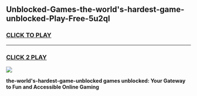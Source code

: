 
## Unblocked-Games-the-world's-hardest-game-unblocked-Play-Free-5u2ql
<h3>
<a href="https://premium76.site?title=the-world's-hardest-game-unblocked&ref=23A">CLICK TO PLAY</a></h3>
<hr>

<h3>
<a href="https://premium76.site?title=the-world's-hardest-game-unblocked&ref=23A">CLICK 2 PLAY</a>
  
</h3>

<a href="https://premium76.site?title=the-world's-hardest-game-unblocked&ref=23A"><img src="https://clearcache.store/games.png"></a>


**the-world's-hardest-game-unblocked games unblocked: Your Gateway to Fun and Accessible Online Gaming**
